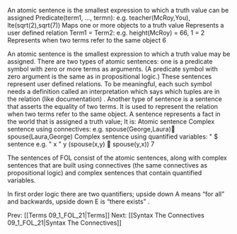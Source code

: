 ﻿An atomic sentence is the smallest expression to which a truth value can be assigned
Predicate(term1, …, termn):
e.g. teacher(McRoy,You), lte(sqrt(2),sqrt(7))
Maps one or more objects to a truth value
Represents a user defined relation
Term1 = Term2:
e.g. height(McRoy) = 66,  1 = 2
Represents when two terms refer to the same object
6

An atomic sentence is the smallest expression to which a truth value may be assigned.
There are two types of atomic sentences: 
	one is a predicate symbol with zero or more terms as arguments. (A predicate symbol with zero argument is the same as in propositional logic.) These sentences represent user defined relations. To be meaningful, each such symbol needs a definition called an interpretation which says which tuples are in the relation (like documentation) .
	Another type of sentence is a sentence that asserts the equality of two terms. It is used to represent the relation when two terms refer to the same object.
A sentence represents a fact in the world that is assigned a truth value; It is:
Atomic sentence
Complex sentence using connectives: 
e.g. spouse(George,Laura) spouse(Laura,George)
Complex sentence using quantified variables: " $ sentence 
e.g. " x " y (spouse(x,y)  spouse(y,x))
7

The sentences of FOL consist of the atomic sentences, along with complex sentences that are built using connectives (the same connectives as propositional logic) and complex sentences that contain quantified variables.

In first order logic there are two quantifiers; upside down A means “for all” and backwards, upside down E is “there exists” .

Prev: [[Terms 09_1_FOL_21|Terms]]
Next: [[Syntax The Connectives 09_1_FOL_21|Syntax The Connectives]]